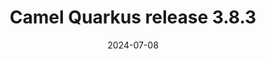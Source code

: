 ---
url: "/releases/q-3.8.3/"
date: 2024-07-08
eol: 2025-02-12
type: release-note
version: 3.8.3
title: "Camel Quarkus release 3.8.3"
preview: ""
changelog: ""
category: "camel-quarkus"
milestone: 62
kind: lts
jdk: [17, 21]
---